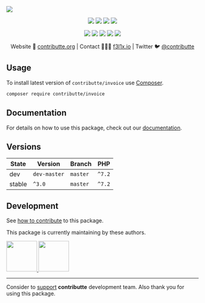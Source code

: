 ![](https://heatbadger.now.sh/github/readme/contributte/invoice/)

<p align=center>
    <a href="https://github.com/contributte/invoice/actions"><img src="https://badgen.net/github/checks/contributte/invoice"></a>
    <a href="https://coveralls.io/r/contributte/invoice"><img src="https://badgen.net/coveralls/c/github/contributte/invoice"></a>
    <a href="https://packagist.org/packages/contributte/invoice"><img src="https://badgen.net/packagist/dm/contributte/invoice"></a>
    <a href="https://packagist.org/packages/contributte/invoice"><img src="https://badgen.net/packagist/v/contributte/invoice"></a>
</p>
<p align=center>
    <a href="https://packagist.org/packages/contributte/invoice"><img src="https://badgen.net/packagist/php/contributte/invoice"></a>
    <a href="https://github.com/contributte/invoice"><img src="https://badgen.net/github/license/contributte/invoice"></a>
    <a href="https://bit.ly/ctteg"><img src="https://badgen.net/badge/support/gitter/cyan"></a>
    <a href="https://bit.ly/cttfo"><img src="https://badgen.net/badge/support/forum/yellow"></a>
    <a href="https://contributte.org/partners.html"><img src="https://badgen.net/badge/sponsor/donations/F96854"></a>
</p>

<p align=center>
    Website 🚀 <a href="https://contributte.org">contributte.org</a> | Contact 👨🏻‍💻 <a href="https://f3l1x.io">f3l1x.io</a> | Twitter 🐦 <a href="https://twitter.com/contributte">@contributte</a>
</p>

## Usage

To install latest version of `contributte/invoice` use [Composer](https://getcomposer.org).

```bash
composer require contributte/invoice
```

## Documentation

For details on how to use this package, check out our [documentation](.docs).

## Versions

| State       | Version       | Branch   | PHP     |
|-------------|---------------|----------|---------|
| dev         | `dev-master`  | `master` | `^7.2`  |
| stable      | `^3.0`        | `master` | `^7.2`  |

## Development

See [how to contribute](https://contributte.org/contributing.html) to this package.

This package is currently maintaining by these authors.

<a href="https://github.com/f3l1x">
    <img width="80" height="80" src="https://avatars2.githubusercontent.com/u/538058?v=3&s=80">
</a>
<a href="https://github.com/MartkCz">
    <img width="80" height="80" src="https://avatars2.githubusercontent.com/u/10145362?v=3&s=80">
</a>

-----

Consider to [support](https://contributte.org/partners.html) **contributte** development team.
Also thank you for using this package.
